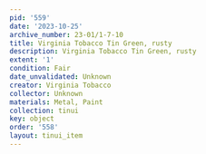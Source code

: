 ```yaml
---
pid: '559'
date: '2023-10-25'
archive_number: 23-01/1-7-10
title: Virginia Tobacco Tin Green, rusty
description: Virginia Tobacco Tin Green, rusty
extent: '1'
condition: Fair
date_unvalidated: Unknown
creator: Virginia Tobacco
collector: Unknown
materials: Metal, Paint
collection: tinui
key: object
order: '558'
layout: tinui_item
---
```


